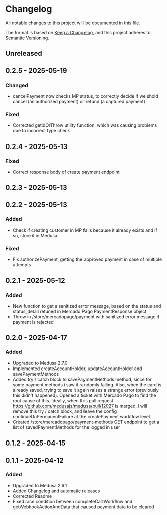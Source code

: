 # Changelog

All notable changes to this project will be documented in this file.

The format is based on [Keep a Changelog](https://keepachangelog.com/en/1.0.0/),
and this project adheres to [Semantic Versioning](https://semver.org/spec/v2.0.0.html).

## Unreleased

## 0.2.5 - 2025-05-19
### Changed
- cancelPayment now checks MP status, to correctly decide if we shold cancel (an authorized payment) or refund (a captured payment)

### Fixed
- Corrected getIdOrThrow utility function, which was causing problems due to incorrect type check

## 0.2.4 - 2025-05-13
### Fixed
- Correct response body of create payment endpoint

## 0.2.3 - 2025-05-13

## 0.2.2 - 2025-05-13
### Added
- Check if creating customer in MP fails because it already exists and if so, store it in Medusa

### Fixed
- Fix authorizePayment, getting the approved payment in case of multiple attempts

## 0.2.1 - 2025-05-12
### Added
- New function to get a sanitized error message, based on the status and status_detail retuned in Mercado Pago PaymentResponse object
- Throw in /store/mercadopago/payment with sanitized error message if payment is rejected

## 0.2.0 - 2025-04-17
### Added
- Upgraded to Medusa 2.7.0
- Implemented createAccountHolder, updateAccountHolder and savePaymentMethods
- Added try / catch block to savePaymentMethods method, since for some payment methods i saw it randomly failing. Also, when the card is already saved, trying to save it again raises a strange error (previously this didn't happened). Opened a ticket with Mercado Pago to find the root cause of this. Ideally, when this pull request https://github.com/medusajs/medusa/pull/12027 is merged, i will remove this try / catch block, and leave the config continueOnPermanentFailure at the createPayment workflow level.
- Created /store/mercadopago/payment-methods GET endpoint to get a list of savedPaymentMethods for the logged in user

## 0.1.2 - 2025-04-15

## 0.1.1 - 2025-04-12
### Added
- Upgraded to Medusa 2.6.1
- Added Changelog and automatic releases
- Corrected Readme
- Fixed race condition between completeCartWorkflow and getWebhookActionAndData that caused payment.data to be cleared
